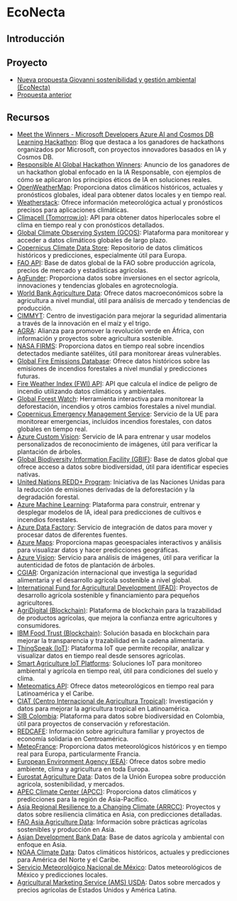# EcoNecta

## Introducción

## Proyecto
- [Nueva propuesta Giovanni sostenibilidad y gestión ambiental (EcoNecta)](EcoNecta.html)
- [Propuesta anterior](AgroApp.html)

## Recursos
- [Meet the Winners - Microsoft Developers Azure AI and Cosmos DB Learning Hackathon](https://devblogs.microsoft.com/cosmosdb/meet-the-winners-microsoft-developers-azure-ai-azure-cosmos-db-learning-hackathon/): Blog que destaca a los ganadores de hackathons organizados por Microsoft, con proyectos innovadores basados en IA y Cosmos DB.
- [Responsible AI Global Hackathon Winners](https://techcommunity.microsoft.com/t5/microsoft-developer-community/winners-announced-responsible-ai-global-hackathon/ba-p/3600131): Anuncio de los ganadores de un hackathon global enfocado en la IA Responsable, con ejemplos de cómo se aplicaron los principios éticos de IA en soluciones reales.
- [OpenWeatherMap](https://openweathermap.org/): Proporciona datos climáticos históricos, actuales y pronósticos globales, ideal para obtener datos locales y en tiempo real.
- [Weatherstack](https://weatherstack.com/): Ofrece información meteorológica actual y pronósticos precisos para aplicaciones climáticas.
- [Climacell (Tomorrow.io)](https://www.tomorrow.io/weather-api/): API para obtener datos hiperlocales sobre el clima en tiempo real y con pronósticos detallados.
- [Global Climate Observing System (GCOS)](https://gcos.wmo.int/): Plataforma para monitorear y acceder a datos climáticos globales de largo plazo.
- [Copernicus Climate Data Store](https://cds.climate.copernicus.eu/): Repositorio de datos climáticos históricos y predicciones, especialmente útil para Europa.
- [FAO API](http://www.fao.org/faostat/en/): Base de datos global de la FAO sobre producción agrícola, precios de mercado y estadísticas agrícolas.
- [AgFunder](https://agfunder.com/): Proporciona datos sobre inversiones en el sector agrícola, innovaciones y tendencias globales en agrotecnología.
- [World Bank Agriculture Data](https://data.worldbank.org/indicator/AG.LND.AGRI.ZS): Ofrece datos macroeconómicos sobre la agricultura a nivel mundial, útil para análisis de mercado y tendencias de producción.
- [CIMMYT](https://www.cimmyt.org/): Centro de investigación para mejorar la seguridad alimentaria a través de la innovación en el maíz y el trigo.
- [AGRA](https://agra.org/): Alianza para promover la revolución verde en África, con información y proyectos sobre agricultura sostenible.
- [NASA FIRMS](https://firms.modaps.eosdis.nasa.gov/): Proporciona datos en tiempo real sobre incendios detectados mediante satélites, útil para monitorear áreas vulnerables.
- [Global Fire Emissions Database](https://www.globalfiredata.org/): Ofrece datos históricos sobre las emisiones de incendios forestales a nivel mundial y predicciones futuras.
- [Fire Weather Index (FWI) API](https://www.fireweather.ca/): API que calcula el índice de peligro de incendio utilizando datos climáticos y ambientales.
- [Global Forest Watch](https://www.globalforestwatch.org/): Herramienta interactiva para monitorear la deforestación, incendios y otros cambios forestales a nivel mundial.
- [Copernicus Emergency Management Service](https://emergency.copernicus.eu/): Servicio de la UE para monitorear emergencias, incluidos incendios forestales, con datos globales en tiempo real.
- [Azure Custom Vision](https://azure.microsoft.com/en-us/services/cognitive-services/custom-vision-service/): Servicio de IA para entrenar y usar modelos personalizados de reconocimiento de imágenes, útil para verificar la plantación de árboles.
- [Global Biodiversity Information Facility (GBIF)](https://www.gbif.org/): Base de datos global que ofrece acceso a datos sobre biodiversidad, útil para identificar especies nativas.
- [United Nations REDD+ Program](https://www.un-redd.org/): Iniciativa de las Naciones Unidas para la reducción de emisiones derivadas de la deforestación y la degradación forestal.
- [Azure Machine Learning](https://azure.microsoft.com/en-us/services/machine-learning/): Plataforma para construir, entrenar y desplegar modelos de IA, ideal para predicciones de cultivos e incendios forestales.
- [Azure Data Factory](https://azure.microsoft.com/en-us/services/data-factory/): Servicio de integración de datos para mover y procesar datos de diferentes fuentes.
- [Azure Maps](https://azure.microsoft.com/en-us/services/azure-maps/): Proporciona mapas geoespaciales interactivos y análisis para visualizar datos y hacer predicciones geográficas.
- [Azure Vision](https://azure.microsoft.com/en-us/services/cognitive-services/computer-vision/): Servicio para análisis de imágenes, útil para verificar la autenticidad de fotos de plantación de árboles.
- [CGIAR](https://www.cgiar.org/): Organización internacional que investiga la seguridad alimentaria y el desarrollo agrícola sostenible a nivel global.
- [International Fund for Agricultural Development (IFAD)](https://www.ifad.org/): Proyectos de desarrollo agrícola sostenible y financiamiento para pequeños agricultores.
- [AgriDigital (Blockchain)](https://www.agridigital.io/): Plataforma de blockchain para la trazabilidad de productos agrícolas, que mejora la confianza entre agricultores y consumidores.
- [IBM Food Trust (Blockchain)](https://www.ibm.com/blockchain/solutions/food-trust): Solución basada en blockchain para mejorar la transparencia y trazabilidad en la cadena alimentaria.
- [ThingSpeak (IoT)](https://thingspeak.com/): Plataforma IoT que permite recopilar, analizar y visualizar datos en tiempo real desde sensores agrícolas.
- [Smart Agriculture IoT Platforms](https://www.libelium.com/smart-agriculture/): Soluciones IoT para monitoreo ambiental y agrícola en tiempo real, útil para condiciones del suelo y clima.
- [Meteomatics API](https://www.meteomatics.com/en/weather-api/): Ofrece datos meteorológicos en tiempo real para Latinoamérica y el Caribe.
- [CIAT (Centro Internacional de Agricultura Tropical)](https://ciat.cgiar.org/): Investigación y datos para mejorar la agricultura tropical en Latinoamérica.
- [SIB Colombia](https://sibcolombia.net/): Plataforma para datos sobre biodiversidad en Colombia, útil para proyectos de conservación y reforestación.
- [REDCAFE](https://www.redcafes.org/): Información sobre agricultura familiar y proyectos de economía solidaria en Centroamérica.
- [MeteoFrance](https://donneespubliques.meteofrance.fr/): Proporciona datos meteorológicos históricos y en tiempo real para Europa, particularmente Francia.
- [European Environment Agency (EEA)](https://www.eea.europa.eu/data-and-maps): Ofrece datos sobre medio ambiente, clima y agricultura en toda Europa.
- [Eurostat Agriculture Data](https://ec.europa.eu/eurostat/web/agriculture/data/database): Datos de la Unión Europea sobre producción agrícola, sostenibilidad, y mercados.
- [APEC Climate Center (APCC)](https://www.apcc21.org/eng): Proporciona datos climáticos y predicciones para la región de Asia-Pacífico.
- [Asia Regional Resilience to a Changing Climate (ARRCC)](https://www.metoffice.gov.uk/): Proyectos y datos sobre resiliencia climática en Asia, con predicciones detalladas.
- [FAO Asia Agriculture Data](https://www.fao.org/home/en/): Información sobre prácticas agrícolas sostenibles y producción en Asia.
- [Asian Development Bank Data](https://data.adb.org/): Base de datos agrícola y ambiental con enfoque en Asia.
- [NOAA Climate Data](https://www.ncdc.noaa.gov/): Datos climáticos históricos, actuales y predicciones para América del Norte y el Caribe.
- [Servicio Meteorológico Nacional de México](https://smn.conagua.gob.mx/): Datos meteorológicos de México y predicciones locales.
- [Agricultural Marketing Service (AMS) USDA](https://www.ams.usda.gov/): Datos sobre mercados y precios agrícolas de Estados Unidos y América Latina.
